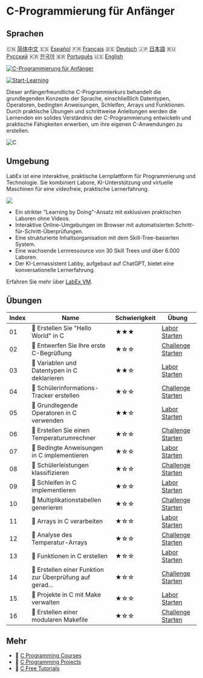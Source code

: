 # C-Programmierung für Anfänger

## Sprachen

🇨🇳 [简体中文](README_zh.md) 🇪🇸 [Español](README_es.md) 🇫🇷 [Français](README_fr.md) 🇩🇪 [Deutsch](README_de.md) 🇯🇵 [日本語](README_ja.md) 🇷🇺 [Русский](README_ru.md) 🇰🇷 [한국어](README_ko.md) 🇧🇷 [Português](README_pt.md) 🇺🇸 [English](README.md) 

[![C-Programmierung für Anfänger](https://cover-creator.labex.io/c-programming-for-beginners.png?lang=de)](https://labex.io/de/courses/c-programming-for-beginners)

[![Start-Learning](https://img.shields.io/badge/Start-Learning-whitesmoke?style=for-the-badge)](https://labex.io/de/courses/c-programming-for-beginners)

Dieser anfängerfreundliche C-Programmierkurs behandelt die grundlegenden Konzepte der Sprache, einschließlich Datentypen, Operatoren, bedingten Anweisungen, Schleifen, Arrays und Funktionen. Durch praktische Übungen und schrittweise Anleitungen werden die Lernenden ein solides Verständnis der C-Programmierung entwickeln und praktische Fähigkeiten erwerben, um ihre eigenen C-Anwendungen zu erstellen.

![C](https://img.shields.io/badge/C-whitesmoke?style=for-the-badge&logo=c)


## Umgebung

LabEx ist eine interaktive, praktische Lernplattform für Programmierung und Technologie. Sie kombiniert Labore, KI-Unterstützung und virtuelle Maschinen für eine videofreie, praktische Lernerfahrung.

![](https://tutorial-screenshot.getvm.io/images/vm-1725247253.png)

- Ein strikter "Learning by Doing"-Ansatz mit exklusiven praktischen Laboren ohne Videos.
- Interaktive Online-Umgebungen im Browser mit automatisierten Schritt-für-Schritt-Überprüfungen.
- Eine strukturierte Inhaltsorganisation mit dem Skill-Tree-basierten System.
- Eine wachsende Lernressource von 30 Skill Trees und über 6.000 Laboren.
- Der KI-Lernassistent Labby, aufgebaut auf ChatGPT, bietet eine konversationelle Lernerfahrung.

Erfahren Sie mehr über [LabEx VM](https://support.labex.io/using-labex/virtual-machine).

## Übungen

|   Index | Name                                                     | Schwierigkeit   | Übung                                                                                                                        |
|---------|----------------------------------------------------------|-----------------|------------------------------------------------------------------------------------------------------------------------------|
|      01 | 📖 Erstellen Sie "Hello World" in C                      | ★★★             | <a target='_blank' href='https://labex.io/de/tutorials/c-create-hello-world-in-c-438286'>Labor Starten</a>                   |
|      02 | 🎯 Entwerfen Sie Ihre erste C-Begrüßung                  | ★☆☆             | <a target='_blank' href='https://labex.io/de/tutorials/c-craft-your-first-c-greeting-438337'>Challenge Starten</a>           |
|      03 | 📖 Variablen und Datentypen in C deklarieren             | ★★☆             | <a target='_blank' href='https://labex.io/de/tutorials/c-declare-variables-and-data-types-in-c-438287'>Labor Starten</a>     |
|      04 | 🎯 Schülerinformations-Tracker erstellen                 | ★☆☆             | <a target='_blank' href='https://labex.io/de/tutorials/c-build-student-information-tracker-438353'>Challenge Starten</a>     |
|      05 | 📖 Grundlegende Operatoren in C verwenden                | ★★☆             | <a target='_blank' href='https://labex.io/de/tutorials/c-use-basic-operators-in-c-438288'>Labor Starten</a>                  |
|      06 | 🎯 Erstellen Sie einen Temperaturumrechner               | ★☆☆             | <a target='_blank' href='https://labex.io/de/tutorials/c-create-a-temperature-converter-438383'>Challenge Starten</a>        |
|      07 | 📖 Bedingte Anweisungen in C implementieren              | ★☆☆             | <a target='_blank' href='https://labex.io/de/tutorials/c-implement-conditionals-in-c-438331'>Labor Starten</a>               |
|      08 | 🎯 Schülerleistungen klassifizieren                      | ★☆☆             | <a target='_blank' href='https://labex.io/de/tutorials/c-classify-student-grades-438387'>Challenge Starten</a>               |
|      09 | 📖 Schleifen in C implementieren                         | ★☆☆             | <a target='_blank' href='https://labex.io/de/tutorials/c-implement-loops-in-c-438332'>Labor Starten</a>                      |
|      10 | 🎯 Multiplikationstabellen generieren                    | ★☆☆             | <a target='_blank' href='https://labex.io/de/tutorials/c-generate-multiplication-tables-438391'>Challenge Starten</a>        |
|      11 | 📖 Arrays in C verarbeiten                               | ★☆☆             | <a target='_blank' href='https://labex.io/de/tutorials/c-handle-arrays-in-c-438330'>Labor Starten</a>                        |
|      12 | 🎯 Analyse des Temperatur-Arrays                         | ★☆☆             | <a target='_blank' href='https://labex.io/de/tutorials/c-analyze-temperature-array-438390'>Challenge Starten</a>             |
|      13 | 📖 Funktionen in C erstellen                             | ★☆☆             | <a target='_blank' href='https://labex.io/de/tutorials/c-build-functions-in-c-438329'>Labor Starten</a>                      |
|      14 | 🎯 Erstellen einer Funktion zur Überprüfung auf gerad... | ★☆☆             | <a target='_blank' href='https://labex.io/de/tutorials/c-create-even-number-validator-function-438393'>Challenge Starten</a> |
|      15 | 📖 Projekte in C mit Make verwalten                      | ★☆☆             | <a target='_blank' href='https://labex.io/de/tutorials/c-manage-projects-with-make-in-c-438333'>Labor Starten</a>            |
|      16 | 🎯 Erstellen einer modularen Makefile                    | ★☆☆             | <a target='_blank' href='https://labex.io/de/tutorials/c-create-a-modular-makefile-438425'>Challenge Starten</a>             |

## Mehr

- 🔗 [C Programming Courses](https://github.com/labex-labs/awesome-programming-courses)
- 🔗 [C Programming Projects](https://github.com/labex-labs/awesome-programming-projects)
- 🔗 [C Free Tutorials](https://github.com/labex-labs/c-free-tutorials)

